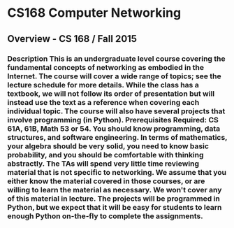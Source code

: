# CS168 Computer Networking
## Overview - CS 168 / Fall 2015 
### Description This is an undergraduate level course covering the fundamental concepts of networking as embodied in the Internet. The course will cover a wide range of topics; see the lecture schedule for more details. While the class has a textbook, we will not follow its order of presentation but will instead use the text as a reference when covering each individual topic. The course will also have several projects that involve programming (in Python). Prerequisites Required: CS 61A, 61B, Math 53 or 54.  You should know programming, data structures, and software engineering. In terms of mathematics, your algebra should be very solid, you need to know basic probability, and you should be comfortable with thinking abstractly. The TAs will spend very little time reviewing material that is not specific to networking. We assume that you either know the material covered in those courses, or are willing to learn the material as necessary. We won't cover any of this material in lecture.  The projects will be programmed in Python, but we expect that it will be easy for students to learn enough Python on-the-fly to complete the assignments.
